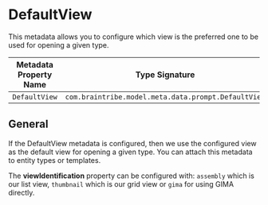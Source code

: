 # DefaultView

This metadata allows you to configure which view is the preferred one to be used for opening a given type.

Metadata Property Name  | Type Signature  
------- | -----------
`DefaultView` | `com.braintribe.model.meta.data.prompt.DefaultView`

## General

If the DefaultView metadata is configured, then we use the configured view as the default view for opening a given type.
You can attach this metadata to entity types or templates.

The **viewIdentification** property can be configured with: `assembly` which is our list view, `thumbnail` which is our grid view or `gima` for using GIMA directly.
